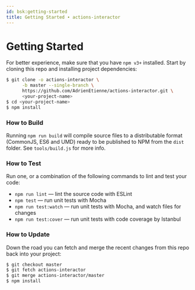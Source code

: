 ```yaml
---
id: bsk:getting-started
title: Getting Started ∙ actions-interactor
---
```


# Getting Started

For better experience, make sure that you have `npm v3+` installed. Start by cloning this repo and
installing project dependencies:

```sh
$ git clone -o actions-interactor \
      -b master --single-branch \
      https://github.com/AdrienEtienne/actions-interactor.git \
      <your-project-name>
$ cd <your-project-name>
$ npm install
```

### How to Build

Running `npm run build` will compile source files to a distributable format (CommonJS, ES6 and UMD)
ready to be published to NPM from the `dist` folder. See `tools/build.js` for more info.

### How to Test

Run one, or a combination of the following commands to lint and test your code:

* `npm run lint`       — lint the source code with ESLint
* `npm test`           — run unit tests with Mocha
* `npm run test:watch` — run unit tests with Mocha, and watch files for changes
* `npm run test:cover` — run unit tests with code coverage by Istanbul

### How to Update

Down the road you can fetch and merge the recent changes from this repo back into your project:

```sh
$ git checkout master
$ git fetch actions-interactor
$ git merge actions-interactor/master
$ npm install
```

